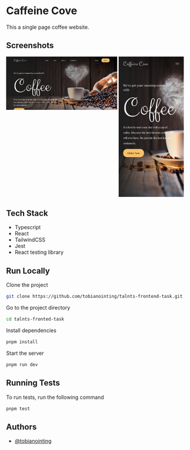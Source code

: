 # Caffeine Cove

This a single page coffee website.

## Screenshots

<p float="left">
  <img align="top" src="./desktop-view.png" width="60%" />
  <img src="./mobile-view.png" width="35%" /> 
</p>

## Tech Stack

- Typescript
- React
- TailwindCSS
- Jest
- React testing library

## Run Locally

Clone the project

```bash
git clone https://github.com/tobianointing/talnts-frontend-task.git
```

Go to the project directory

```bash
cd talnts-fronted-task
```

Install dependencies

```bash
pnpm install
```

Start the server

```bash
pnpm run dev
```

## Running Tests

To run tests, run the following command

```bash
pnpm test
```

## Authors

- [@tobianointing](https://www.github.com/tobianointing)
